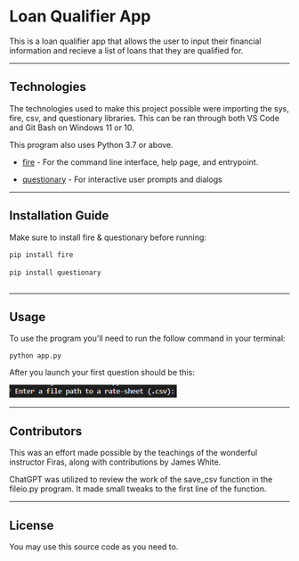 # Loan Qualifier App

This is a loan qualifier app that allows the user to input their financial information and recieve a list of loans that they are qualified for.

---

## Technologies

The technologies used to make this project possible were importing the sys, fire, csv, and questionary libraries.  This can be ran through both VS Code and Git Bash on Windows 11 or 10.

This program also uses Python 3.7 or above.

* [fire](https://github.com/google/python-fire) - For the command line interface, help page, and entrypoint.

* [questionary](https://github.com/tmbo/questionary) - For interactive user prompts and dialogs

---

## Installation Guide

Make sure to install fire & questionary before running:

```Git Bash/VS Code Terminal
pip install fire

pip install questionary
 
```

---

## Usage

To use the program you'll need to run the follow command in your terminal:

```
python app.py

```

After you launch your first question should be this:

![Loan Qualifier Prompts](First_Question_After_Launch.png)

---

## Contributors

This was an effort made possible by the teachings of the wonderful instructor Firas, along with contributions by James White.

ChatGPT was utilized to review the work of the save_csv function in the fileio.py program.  It made small tweaks to the first line of the function.

---

## License

You may use this source code as you need to.

